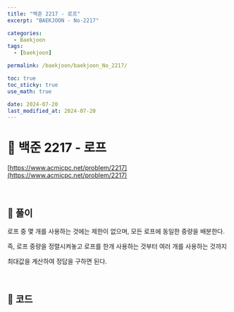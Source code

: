 ```yaml
---
title: "백준 2217 - 로프"
excerpt: "BAEKJOON - No-2217"

categories:
  - Baekjoon
tags:
  - [baekjoon]

permalink: /baekjoon/baekjoon_No_2217/

toc: true
toc_sticky: true
use_math: true

date: 2024-07-20
last_modified_at: 2024-07-20
---
```


# 🔐 백준 2217 - 로프

[https://www.acmicpc.net/problem/2217](https://www.acmicpc.net/problem/2217)

<br>

## 🔑 풀이

로프 중 몇 개를 사용하는 것에는 제한이 없으며, 모든 로프에 동일한 중량을 배분한다. <br>

즉, 로프 중량을 정렬시켜놓고 로프를 한개 사용하는 것부터 여러 개를 사용하는 것까지 <br>

최대값을 계산하여 정답을 구하면 된다.

<br>

## 🧩 코드

<script src="https://gist.github.com/jinwoojwa/f641ed09c72955492117e95e07caf14e.js"></script>